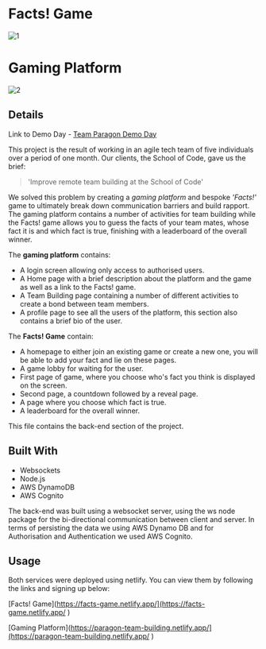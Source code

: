 # Facts! Game

![1](https://user-images.githubusercontent.com/70659641/105608107-e3504480-5d99-11eb-93e9-df4292ccdf81.png)

# Gaming Platform

![2](https://user-images.githubusercontent.com/70659641/105608189-65406d80-5d9a-11eb-8499-47169b53acf8.png)

## Details

Link to Demo Day - [Team Paragon Demo Day](https://www.youtube.com/watch?v=JrKkZhfethw&t=623s&ab_channel=SchoolofCode)

This project is the result of working in an agile tech team of five individuals over a period of one month. Our clients, the School of Code, gave us the brief:

>'Improve remote team building at the School of Code'

We solved this problem by creating a *gaming platform* and bespoke *'Facts!'* game to ultimately break down communication barriers and build rapport. The gaming platform contains a number of activities for team building while the Facts! game allows you to guess the facts of your team mates, whose fact it is and which fact is true, finishing with a leaderboard of the overall winner.

The **gaming platform** contains:
- A login screen allowing only access to authorised users.
- A Home page with a brief description about the platform and the game as well as a link to the Facts! game.
- A Team Building page containing a number of different activities to create a bond between team members.
- A profile page to see all the users of the platform, this section also contains a brief bio of the user.

The **Facts! Game** contain:
- A homepage to either join an existing game or create a new one, you will be able to add your fact and lie on these pages.
- A game lobby for waiting for the user.
- First page of game, where you choose who's fact you think is displayed on the screen.
- Second page, a countdown followed by a reveal page.
- A page where you choose which fact is true.
- A leaderboard for the overall winner.

This file contains the back-end section of the project.

## Built With

- Websockets
- Node.js
- AWS DynamoDB
- AWS Cognito

The back-end was built using a websocket server, using the ws node package for the bi-directional communication between client and server. In terms of persisting the data we using AWS Dynamo DB and for Authorisation and Authentication we used AWS Cognito.

## Usage

Both services were deployed using netlify. You can view them by following the links and signing up below:

[Facts! Game](https://facts-game.netlify.app/](https://facts-game.netlify.app/ )

[Gaming Platform](https://paragon-team-building.netlify.app/](https://paragon-team-building.netlify.app/ )
